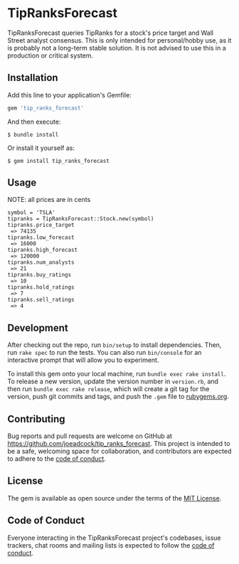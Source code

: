 # TipRanksForecast

TipRanksForecast queries TipRanks for a stock's price target and Wall Street analyst consensus.  This is only intended for personal/hobby use, as it is probably not a long-term stable solution.  It is not advised to use this in a production or critical system.

## Installation

Add this line to your application's Gemfile:

```ruby
gem 'tip_ranks_forecast'
```

And then execute:

    $ bundle install

Or install it yourself as:

    $ gem install tip_ranks_forecast

## Usage
NOTE: all prices are in cents

```
symbol = 'TSLA'
tipranks = TipRanksForecast::Stock.new(symbol)
tipranks.price_target
 => 74135
tipranks.low_forecast
 => 16000
tipranks.high_forecast
 => 120000
tipranks.num_analysts
 => 21
tipranks.buy_ratings
 => 10
tipranks.hold_ratings
 => 7
tipranks.sell_ratings
 => 4
```

## Development

After checking out the repo, run `bin/setup` to install dependencies. Then, run `rake spec` to run the tests. You can also run `bin/console` for an interactive prompt that will allow you to experiment.

To install this gem onto your local machine, run `bundle exec rake install`. To release a new version, update the version number in `version.rb`, and then run `bundle exec rake release`, which will create a git tag for the version, push git commits and tags, and push the `.gem` file to [rubygems.org](https://rubygems.org).

## Contributing

Bug reports and pull requests are welcome on GitHub at https://github.com/joeadcock/tip_ranks_forecast. This project is intended to be a safe, welcoming space for collaboration, and contributors are expected to adhere to the [code of conduct](https://github.com/joeadcock/tip_ranks_forecast/blob/master/CODE_OF_CONDUCT.md).


## License

The gem is available as open source under the terms of the [MIT License](https://opensource.org/licenses/MIT).

## Code of Conduct

Everyone interacting in the TipRanksForecast project's codebases, issue trackers, chat rooms and mailing lists is expected to follow the [code of conduct](https://github.com/joeadcock/tip_ranks_forecast/blob/master/CODE_OF_CONDUCT.md).
